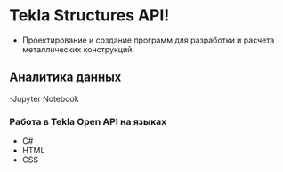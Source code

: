 # Tekla Structures API!
- Проектирование и создание программ для разработки и расчета металлических конструкций.
## Аналитика данных
-Jupyter Notebook

###  Работа в Tekla Open API на языках  
- C#
- HTML
- CSS
